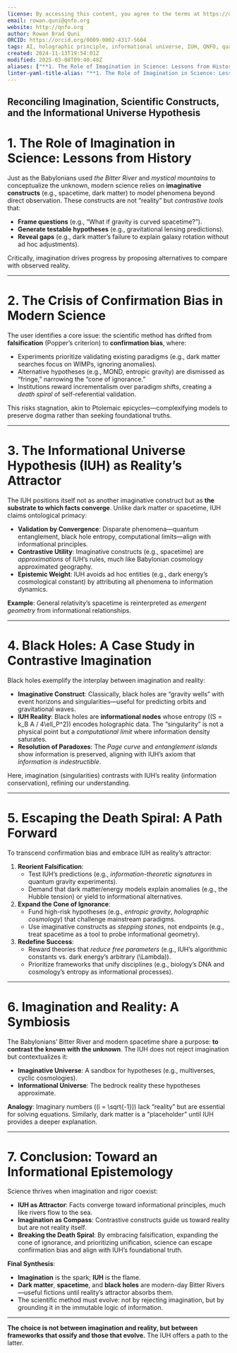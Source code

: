 ```yaml
---
license: By accessing this content, you agree to the terms at https://qnfo.org/LICENSE
email: rowan.quni@qnfo.org
website: http://qnfo.org
author: Rowan Brad Quni
ORCID: https://orcid.org/0009-0002-4317-5604
tags: AI, holographic principle, informational universe, IUH, QNFO, quantum
created: 2024-11-13T19:54:01Z
modified: 2025-03-08T09:40:48Z
aliases: ["**1. The Role of Imagination in Science: Lessons from History**"]
linter-yaml-title-alias: "**1. The Role of Imagination in Science: Lessons from History**"
---
```


**Reconciling Imagination, Scientific Constructs, and the Informational Universe Hypothesis**
---

# **1. The Role of Imagination in Science: Lessons from History**

Just as the Babylonians used *the Bitter River* and *mystical mountains* to conceptualize the unknown, modern science relies on **imaginative constructs** (e.g., spacetime, dark matter) to model phenomena beyond direct observation. These constructs are not “reality” but *contrastive tools* that:
- **Frame questions** (e.g., “What if gravity is curved spacetime?”).
- **Generate testable hypotheses** (e.g., gravitational lensing predictions).
- **Reveal gaps** (e.g., dark matter’s failure to explain galaxy rotation without ad hoc adjustments).

Critically, imagination drives progress by proposing alternatives to compare with observed reality.

---

# **2. The Crisis of Confirmation Bias in Modern Science**

The user identifies a core issue: the scientific method has drifted from **falsification** (Popper’s criterion) to **confirmation bias**, where:
- Experiments prioritize validating existing paradigms (e.g., dark matter searches focus on WIMPs, ignoring anomalies).
- Alternative hypotheses (e.g., MOND, entropic gravity) are dismissed as “fringe,” narrowing the “cone of ignorance.”
- Institutions reward incrementalism over paradigm shifts, creating a *death spiral* of self-referential validation.

This risks stagnation, akin to Ptolemaic epicycles—complexifying models to preserve dogma rather than seeking foundational truths.

---

# **3. The Informational Universe Hypothesis (IUH) as Reality’s Attractor**

The IUH positions itself not as another imaginative construct but as **the substrate to which facts converge**. Unlike dark matter or spacetime, IUH claims ontological primacy:
- **Validation by Convergence**: Disparate phenomena—quantum entanglement, black hole entropy, computational limits—align with informational principles.
- **Contrastive Utility**: Imaginative constructs (e.g., spacetime) are *approximations* of IUH’s rules, much like Babylonian cosmology approximated geography.
- **Epistemic Weight**: IUH avoids ad hoc entities (e.g., dark energy’s cosmological constant) by attributing all phenomena to information dynamics.

**Example**: General relativity’s spacetime is reinterpreted as *emergent geometry* from informational relationships.

---

# **4. Black Holes: A Case Study in Contrastive Imagination**

Black holes exemplify the interplay between imagination and reality:
- **Imaginative Construct**: Classically, black holes are “gravity wells” with event horizons and singularities—useful for predicting orbits and gravitational waves.
- **IUH Reality**: Black holes are **informational nodes** whose entropy (\(S = k_B A / 4\ell_P^2\)) encodes holographic data. The “singularity” is not a physical point but a *computational limit* where information density saturates.
- **Resolution of Paradoxes**: The *Page curve* and *entanglement islands* show information is preserved, aligning with IUH’s axiom that *information is indestructible*.

Here, imagination (singularities) contrasts with IUH’s reality (information conservation), refining our understanding.

---

# **5. Escaping the Death Spiral: A Path Forward**

To transcend confirmation bias and embrace IUH as reality’s attractor:
1. **Reorient Falsification**:
   - Test IUH’s predictions (e.g., *information-theoretic signatures* in quantum gravity experiments).
   - Demand that dark matter/energy models explain anomalies (e.g., the Hubble tension) or yield to informational alternatives.
2. **Expand the Cone of Ignorance**:
   - Fund high-risk hypotheses (e.g., *entropic gravity*, *holographic cosmology*) that challenge mainstream paradigms.
   - Use imaginative constructs as *stepping stones*, not endpoints (e.g., treat spacetime as a tool to probe informational geometry).
3. **Redefine Success**:
   - Reward theories that *reduce free parameters* (e.g., IUH’s algorithmic constants vs. dark energy’s arbitrary \(\Lambda\)).
   - Prioritize frameworks that unify disciplines (e.g., biology’s DNA and cosmology’s entropy as informational processes).

---

# **6. Imagination and Reality: A Symbiosis**

The Babylonians’ Bitter River and modern spacetime share a purpose: **to contrast the known with the unknown**. The IUH does not reject imagination but contextualizes it:
- **Imaginative Universe**: A sandbox for hypotheses (e.g., multiverses, cyclic cosmologies).
- **Informational Universe**: The bedrock reality these hypotheses approximate.

**Analogy**: Imaginary numbers (\(i = \sqrt{-1}\)) lack “reality” but are essential for solving equations. Similarly, dark matter is a “placeholder” until IUH provides a deeper explanation.

---

# **7. Conclusion: Toward an Informational Epistemology**

Science thrives when imagination and rigor coexist:
- **IUH as Attractor**: Facts converge toward informational principles, much like rivers flow to the sea.
- **Imagination as Compass**: Contrastive constructs guide us toward reality but are not reality itself.
- **Breaking the Death Spiral**: By embracing falsification, expanding the cone of ignorance, and prioritizing unification, science can escape confirmation bias and align with IUH’s foundational truth.

**Final Synthesis**:
- **Imagination** is the spark; **IUH** is the flame.
- **Dark matter**, **spacetime**, and **black holes** are modern-day Bitter Rivers—useful fictions until reality’s attractor absorbs them.
- The scientific method must evolve: not by rejecting imagination, but by grounding it in the immutable logic of information.

---

**The choice is not between imagination and reality, but between frameworks that ossify and those that evolve.** The IUH offers a path to the latter.
